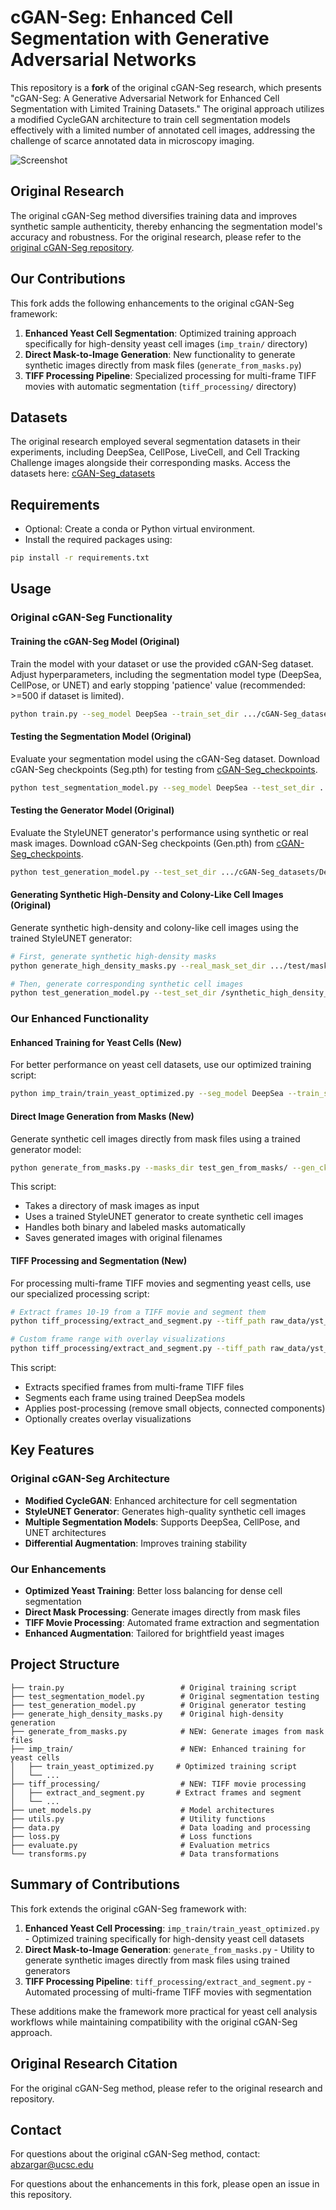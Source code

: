 # cGAN-Seg: Enhanced Cell Segmentation with Generative Adversarial Networks

This repository is a **fork** of the original cGAN-Seg research, which presents "cGAN-Seg: A Generative Adversarial Network for Enhanced Cell Segmentation with Limited Training Datasets." The original approach utilizes a modified CycleGAN architecture to train cell segmentation models effectively with a limited number of annotated cell images, addressing the challenge of scarce annotated data in microscopy imaging.

![Screenshot](Figure1.png)

## Original Research

The original cGAN-Seg method diversifies training data and improves synthetic sample authenticity, thereby enhancing the segmentation model's accuracy and robustness. For the original research, please refer to the [original cGAN-Seg repository](https://github.com/abzargar/cGAN-Seg).

## Our Contributions

This fork adds the following enhancements to the original cGAN-Seg framework:

1. **Enhanced Yeast Cell Segmentation**: Optimized training approach specifically for high-density yeast cell images (`imp_train/` directory)
2. **Direct Mask-to-Image Generation**: New functionality to generate synthetic images directly from mask files (`generate_from_masks.py`)
3. **TIFF Processing Pipeline**: Specialized processing for multi-frame TIFF movies with automatic segmentation (`tiff_processing/` directory)

## Datasets

The original research employed several segmentation datasets in their experiments, including DeepSea, CellPose, LiveCell, and Cell Tracking Challenge images alongside their corresponding masks. Access the datasets here: [cGAN-Seg_datasets](https://drive.google.com/drive/folders/1ZYkNA4mm6xaAjm51vfg1YL2kgDfp4OPD?usp=sharing)

## Requirements

* Optional: Create a conda or Python virtual environment.
* Install the required packages using:
```bash
pip install -r requirements.txt
```

## Usage

### Original cGAN-Seg Functionality

#### Training the cGAN-Seg Model (Original)
Train the model with your dataset or use the provided cGAN-Seg dataset. Adjust hyperparameters, including the segmentation model type (DeepSea, CellPose, or UNET) and early stopping 'patience' value (recommended: >=500 if dataset is limited).

```bash
python train.py --seg_model DeepSea --train_set_dir .../cGAN-Seg_datasets/DeepSea_datasets/mouse_embryonic_stem_cell_dataset/train/ --lr 0.0001 --p_vanilla 0.2 --p_diff 0.2 --patience 500 --output_dir tmp/
```

#### Testing the Segmentation Model (Original)
Evaluate your segmentation model using the cGAN-Seg dataset. Download cGAN-Seg checkpoints (Seg.pth) for testing from [cGAN-Seg_checkpoints](https://drive.google.com/drive/folders/19V11wBxALoABvsfq8nNZqP1PmuC4Cl_R?usp=sharing).

```bash
python test_segmentation_model.py --seg_model DeepSea --test_set_dir .../cGAN-Seg_datasets/DeepSea_datasets/mouse_embryonic_stem_cell_dataset/test/ --seg_ckpt_dir .../cGAN-Seg_checkpoints/deepsea_model/mouse_embryonic_stem_cells/Seg.pth --output_dir tmp/
```

#### Testing the Generator Model (Original)
Evaluate the StyleUNET generator's performance using synthetic or real mask images. Download cGAN-Seg checkpoints (Gen.pth) from [cGAN-Seg_checkpoints](https://drive.google.com/drive/folders/19V11wBxALoABvsfq8nNZqP1PmuC4Cl_R?usp=sharing).

```bash
python test_generation_model.py --test_set_dir .../cGAN-Seg_datasets/DeepSea_datasets/mouse_embryonic_stem_cell_dataset/test/ --gen_ckpt_dir .../cGAN-Seg_checkpoints/deepsea_model/mouse_embryonic_stem_cells/Gen.pth --output_dir tmp/
```

#### Generating Synthetic High-Density and Colony-Like Cell Images (Original)
Generate synthetic high-density and colony-like cell images using the trained StyleUNET generator:

```bash
# First, generate synthetic high-density masks
python generate_high_density_masks.py --real_mask_set_dir .../test/masks/ --synthetic_mask_set_dir /synthetic_high_density_dataset/

# Then, generate corresponding synthetic cell images
python test_generation_model.py --test_set_dir /synthetic_high_density_dataset/ --gen_ckpt_dir .../Gen.pth --output_dir /synthetic_high_density_dataset/
```

### Our Enhanced Functionality

#### Enhanced Training for Yeast Cells (New)
For better performance on yeast cell datasets, use our optimized training script:

```bash
python imp_train/train_yeast_optimized.py --seg_model DeepSea --train_set_dir yeaz_dataset_fixed/ --lr 0.0001 --p_vanilla 0.2 --p_diff 0.2 --patience 500 --output_dir imp_train/test_yeast_output/
```

#### Direct Image Generation from Masks (New)
Generate synthetic cell images directly from mask files using a trained generator model:

```bash
python generate_from_masks.py --masks_dir test_gen_from_masks/ --gen_ckpt_dir path/to/Gen.pth --output_dir generated_images/
```

This script:
- Takes a directory of mask images as input
- Uses a trained StyleUNET generator to create synthetic cell images
- Handles both binary and labeled masks automatically
- Saves generated images with original filenames

#### TIFF Processing and Segmentation (New)
For processing multi-frame TIFF movies and segmenting yeast cells, use our specialized processing script:

```bash
# Extract frames 10-19 from a TIFF movie and segment them
python tiff_processing/extract_and_segment.py --tiff_path raw_data/yst_movie.tif

# Custom frame range with overlay visualizations
python tiff_processing/extract_and_segment.py --tiff_path raw_data/yst_movie.tif --start_frame 70 --num_frames 10 --model_path imp_train/test_yeast_output/Seg.pth --output_dir my_results --save_overlays
```

This script:
- Extracts specified frames from multi-frame TIFF files
- Segments each frame using trained DeepSea models
- Applies post-processing (remove small objects, connected components)
- Optionally creates overlay visualizations

## Key Features

### Original cGAN-Seg Architecture
- **Modified CycleGAN**: Enhanced architecture for cell segmentation
- **StyleUNET Generator**: Generates high-quality synthetic cell images
- **Multiple Segmentation Models**: Supports DeepSea, CellPose, and UNET architectures
- **Differential Augmentation**: Improves training stability

### Our Enhancements
- **Optimized Yeast Training**: Better loss balancing for dense cell segmentation
- **Direct Mask Processing**: Generate images directly from mask files
- **TIFF Movie Processing**: Automated frame extraction and segmentation
- **Enhanced Augmentation**: Tailored for brightfield yeast images

## Project Structure

```
├── train.py                          # Original training script
├── test_segmentation_model.py        # Original segmentation testing
├── test_generation_model.py          # Original generator testing
├── generate_high_density_masks.py    # Original high-density generation
├── generate_from_masks.py            # NEW: Generate images from mask files
├── imp_train/                        # NEW: Enhanced training for yeast cells
│   ├── train_yeast_optimized.py     # Optimized training script
│   └── ...
├── tiff_processing/                  # NEW: TIFF movie processing
│   ├── extract_and_segment.py       # Extract frames and segment
│   └── ...
├── unet_models.py                    # Model architectures
├── utils.py                          # Utility functions
├── data.py                           # Data loading and processing
├── loss.py                           # Loss functions
├── evaluate.py                       # Evaluation metrics
└── transforms.py                     # Data transformations
```

## Summary of Contributions

This fork extends the original cGAN-Seg framework with:

1. **Enhanced Yeast Cell Processing**: `imp_train/train_yeast_optimized.py` - Optimized training specifically for high-density yeast cell datasets
2. **Direct Mask-to-Image Generation**: `generate_from_masks.py` - Utility to generate synthetic images directly from mask files using trained generators
3. **TIFF Processing Pipeline**: `tiff_processing/extract_and_segment.py` - Automated processing of multi-frame TIFF movies with segmentation

These additions make the framework more practical for yeast cell analysis workflows while maintaining compatibility with the original cGAN-Seg approach.

## Original Research Citation

For the original cGAN-Seg method, please refer to the original research and repository.

## Contact

For questions about the original cGAN-Seg method, contact: abzargar@ucsc.edu

For questions about the enhancements in this fork, please open an issue in this repository.

